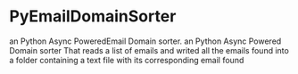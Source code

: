 # PyEmailDomainSorter
an Python Async PoweredEmail Domain sorter.
an Python Async Powered Domain sorter That reads a list of emails and writed all the emails found into a folder containing a text file with its corresponding email found 
